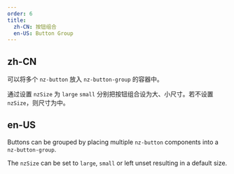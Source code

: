 ```yaml
---
order: 6
title:
  zh-CN: 按钮组合
  en-US: Button Group
---
```


## zh-CN

可以将多个 `nz-button` 放入 `nz-button-group` 的容器中。

通过设置 `nzSize` 为 `large` `small` 分别把按钮组合设为大、小尺寸。若不设置 `nzSize`，则尺寸为中。

## en-US

Buttons can be grouped by placing multiple `nz-button` components into a `nz-button-group`.

The `nzSize` can be set to `large`, `small` or left unset resulting in a default size.
